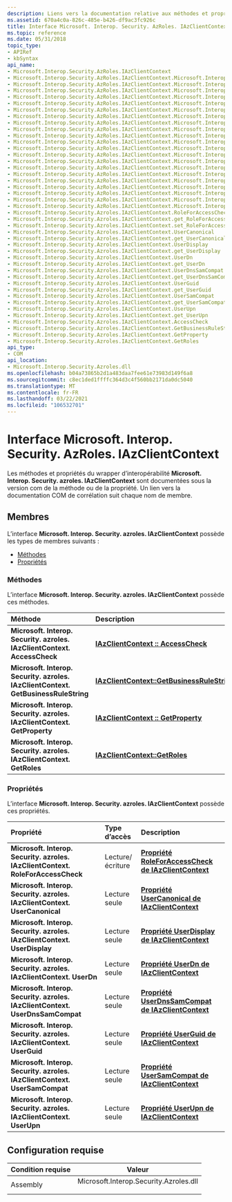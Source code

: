 ```yaml
---
description: Liens vers la documentation relative aux méthodes et propriétés du wrapper d’interopérabilité IAzClientContext.
ms.assetid: 670a4c0a-826c-485e-b426-df9ac3fc926c
title: Interface Microsoft. Interop. Security. AzRoles. IAzClientContext
ms.topic: reference
ms.date: 05/31/2018
topic_type:
- APIRef
- kbSyntax
api_name:
- Microsoft.Interop.Security.AzRoles.IAzClientContext
- Microsoft.Interop.Security.AzRoles.IAzClientContext.Microsoft.Interop.Security.Azroles.IAzClientContext.AccessCheck
- Microsoft.Interop.Security.AzRoles.IAzClientContext.Microsoft.Interop.Security.Azroles.IAzClientContext.GetBusinessRuleString
- Microsoft.Interop.Security.AzRoles.IAzClientContext.Microsoft.Interop.Security.Azroles.IAzClientContext.GetProperty
- Microsoft.Interop.Security.AzRoles.IAzClientContext.Microsoft.Interop.Security.Azroles.IAzClientContext.GetRoles
- Microsoft.Interop.Security.AzRoles.IAzClientContext.Microsoft.Interop.Security.Azroles.IAzClientContext.RoleForAccessCheck
- Microsoft.Interop.Security.AzRoles.IAzClientContext.Microsoft.Interop.Security.Azroles.IAzClientContext.get_RoleForAccessCheck
- Microsoft.Interop.Security.AzRoles.IAzClientContext.Microsoft.Interop.Security.Azroles.IAzClientContext.set_RoleForAccessCheck
- Microsoft.Interop.Security.AzRoles.IAzClientContext.Microsoft.Interop.Security.Azroles.IAzClientContext.UserCanonical
- Microsoft.Interop.Security.AzRoles.IAzClientContext.Microsoft.Interop.Security.Azroles.IAzClientContext.get_UserCanonical
- Microsoft.Interop.Security.AzRoles.IAzClientContext.Microsoft.Interop.Security.Azroles.IAzClientContext.UserDisplay
- Microsoft.Interop.Security.AzRoles.IAzClientContext.Microsoft.Interop.Security.Azroles.IAzClientContext.get_UserDisplay
- Microsoft.Interop.Security.AzRoles.IAzClientContext.Microsoft.Interop.Security.Azroles.IAzClientContext.UserDn
- Microsoft.Interop.Security.AzRoles.IAzClientContext.Microsoft.Interop.Security.Azroles.IAzClientContext.get_UserDn
- Microsoft.Interop.Security.AzRoles.IAzClientContext.Microsoft.Interop.Security.Azroles.IAzClientContext.UserDnsSamCompat
- Microsoft.Interop.Security.AzRoles.IAzClientContext.Microsoft.Interop.Security.Azroles.IAzClientContext.get_UserDnsSamCompat
- Microsoft.Interop.Security.AzRoles.IAzClientContext.Microsoft.Interop.Security.Azroles.IAzClientContext.UserGuid
- Microsoft.Interop.Security.AzRoles.IAzClientContext.Microsoft.Interop.Security.Azroles.IAzClientContext.get_UserGuid
- Microsoft.Interop.Security.AzRoles.IAzClientContext.Microsoft.Interop.Security.Azroles.IAzClientContext.UserSamCompat
- Microsoft.Interop.Security.AzRoles.IAzClientContext.Microsoft.Interop.Security.Azroles.IAzClientContext.get_UserSamCompat
- Microsoft.Interop.Security.AzRoles.IAzClientContext.Microsoft.Interop.Security.Azroles.IAzClientContext.UserUpn
- Microsoft.Interop.Security.AzRoles.IAzClientContext.Microsoft.Interop.Security.Azroles.IAzClientContext.get_UserUpn
- Microsoft.Interop.Security.Azroles.IAzClientContext.RoleForAccessCheck
- Microsoft.Interop.Security.Azroles.IAzClientContext.get_RoleForAccessCheck
- Microsoft.Interop.Security.Azroles.IAzClientContext.set_RoleForAccessCheck
- Microsoft.Interop.Security.Azroles.IAzClientContext.UserCanonical
- Microsoft.Interop.Security.Azroles.IAzClientContext.get_UserCanonical
- Microsoft.Interop.Security.Azroles.IAzClientContext.UserDisplay
- Microsoft.Interop.Security.Azroles.IAzClientContext.get_UserDisplay
- Microsoft.Interop.Security.Azroles.IAzClientContext.UserDn
- Microsoft.Interop.Security.Azroles.IAzClientContext.get_UserDn
- Microsoft.Interop.Security.Azroles.IAzClientContext.UserDnsSamCompat
- Microsoft.Interop.Security.Azroles.IAzClientContext.get_UserDnsSamCompat
- Microsoft.Interop.Security.Azroles.IAzClientContext.UserGuid
- Microsoft.Interop.Security.Azroles.IAzClientContext.get_UserGuid
- Microsoft.Interop.Security.Azroles.IAzClientContext.UserSamCompat
- Microsoft.Interop.Security.Azroles.IAzClientContext.get_UserSamCompat
- Microsoft.Interop.Security.Azroles.IAzClientContext.UserUpn
- Microsoft.Interop.Security.Azroles.IAzClientContext.get_UserUpn
- Microsoft.Interop.Security.Azroles.IAzClientContext.AccessCheck
- Microsoft.Interop.Security.Azroles.IAzClientContext.GetBusinessRuleString
- Microsoft.Interop.Security.Azroles.IAzClientContext.GetProperty
- Microsoft.Interop.Security.Azroles.IAzClientContext.GetRoles
api_type:
- COM
api_location:
- Microsoft.Interop.Security.Azroles.dll
ms.openlocfilehash: b04a73865b2d1a483daa7fee61e73983d149f6a8
ms.sourcegitcommit: c8ec1ded1ffffc364d3c4f560bb2171da0dc5040
ms.translationtype: MT
ms.contentlocale: fr-FR
ms.lasthandoff: 03/22/2021
ms.locfileid: "106532701"
---
```

# <a name="microsoftinteropsecurityazrolesiazclientcontext-interface"></a>Interface Microsoft. Interop. Security. AzRoles. IAzClientContext

Les méthodes et propriétés du wrapper d’interopérabilité **Microsoft. Interop. Security. azroles. IAzClientContext** sont documentées sous la version com de la méthode ou de la propriété. Un lien vers la documentation COM de corrélation suit chaque nom de membre.

## <a name="members"></a>Membres

L’interface **Microsoft. Interop. Security. azroles. IAzClientContext** possède les types de membres suivants :

-   [Méthodes](#methods)
-   [Propriétés](#properties)

### <a name="methods"></a>Méthodes

L’interface **Microsoft. Interop. Security. azroles. IAzClientContext** possède ces méthodes.



| Méthode                                                                        | Description                                                                                          |
|:------------------------------------------------------------------------------|:-----------------------------------------------------------------------------------------------------|
| **Microsoft. Interop. Security. azroles. IAzClientContext. AccessCheck**           | [**IAzClientContext :: AccessCheck**](/windows/desktop/api/Azroles/nf-azroles-iazclientcontext-accesscheck)<br/>                     |
| **Microsoft. Interop. Security. azroles. IAzClientContext. GetBusinessRuleString** | [**IAzClientContext::GetBusinessRuleString**](/windows/desktop/api/Azroles/nf-azroles-iazclientcontext-getbusinessrulestring)<br/> |
| **Microsoft. Interop. Security. azroles. IAzClientContext. GetProperty**           | [**IAzClientContext :: GetProperty**](/windows/desktop/api/Azroles/nf-azroles-iazclientcontext-getproperty)<br/>                     |
| **Microsoft. Interop. Security. azroles. IAzClientContext. GetRoles**              | [**IAzClientContext::GetRoles**](/windows/desktop/api/Azroles/nf-azroles-iazclientcontext-getroles)<br/>                           |



 

### <a name="properties"></a>Propriétés

L’interface **Microsoft. Interop. Security. azroles. IAzClientContext** possède ces propriétés.



| Propriété                                                                              | Type d’accès           | Description                                                                                               |
|:--------------------------------------------------------------------------------------|:----------------------|:----------------------------------------------------------------------------------------------------------|
| **Microsoft. Interop. Security. azroles. IAzClientContext. RoleForAccessCheck**<br/> | Lecture/écriture<br/> | [**Propriété RoleForAccessCheck de IAzClientContext**](/windows/desktop/api/Azroles/nf-azroles-iazclientcontext-get_roleforaccesscheck)<br/> |
| **Microsoft. Interop. Security. azroles. IAzClientContext. UserCanonical**<br/>      | Lecture seule<br/>  | [**Propriété UserCanonical de IAzClientContext**](/windows/desktop/api/Azroles/nf-azroles-iazclientcontext-get_usercanonical)<br/>           |
| **Microsoft. Interop. Security. azroles. IAzClientContext. UserDisplay**<br/>        | Lecture seule<br/>  | [**Propriété UserDisplay de IAzClientContext**](/windows/desktop/api/Azroles/nf-azroles-iazclientcontext-get_userdisplay)<br/>               |
| **Microsoft. Interop. Security. azroles. IAzClientContext. UserDn**<br/>             | Lecture seule<br/>  | [**Propriété UserDn de IAzClientContext**](/windows/desktop/api/Azroles/nf-azroles-iazclientcontext-get_userdn)<br/>                         |
| **Microsoft. Interop. Security. azroles. IAzClientContext. UserDnsSamCompat**<br/>   | Lecture seule<br/>  | [**Propriété UserDnsSamCompat de IAzClientContext**](/windows/desktop/api/Azroles/nf-azroles-iazclientcontext-get_userdnssamcompat)<br/>     |
| **Microsoft. Interop. Security. azroles. IAzClientContext. UserGuid**<br/>           | Lecture seule<br/>  | [**Propriété UserGuid de IAzClientContext**](/windows/desktop/api/Azroles/nf-azroles-iazclientcontext-get_userguid)<br/>                     |
| **Microsoft. Interop. Security. azroles. IAzClientContext. UserSamCompat**<br/>      | Lecture seule<br/>  | [**Propriété UserSamCompat de IAzClientContext**](/windows/desktop/api/Azroles/nf-azroles-iazclientcontext-get_usersamcompat)<br/>           |
| **Microsoft. Interop. Security. azroles. IAzClientContext. UserUpn**<br/>            | Lecture seule<br/>  | [**Propriété UserUpn de IAzClientContext**](/windows/desktop/api/Azroles/nf-azroles-iazclientcontext-get_userupn)<br/>                       |



 

## <a name="requirements"></a>Configuration requise



| Condition requise | Valeur |
|---------------------|-------------------------------------------------------------------------------------------------------------------|
| Assembly<br/> | <dl> <dt>Microsoft.Interop.Security.Azroles.dll</dt> </dl> |



 

 




